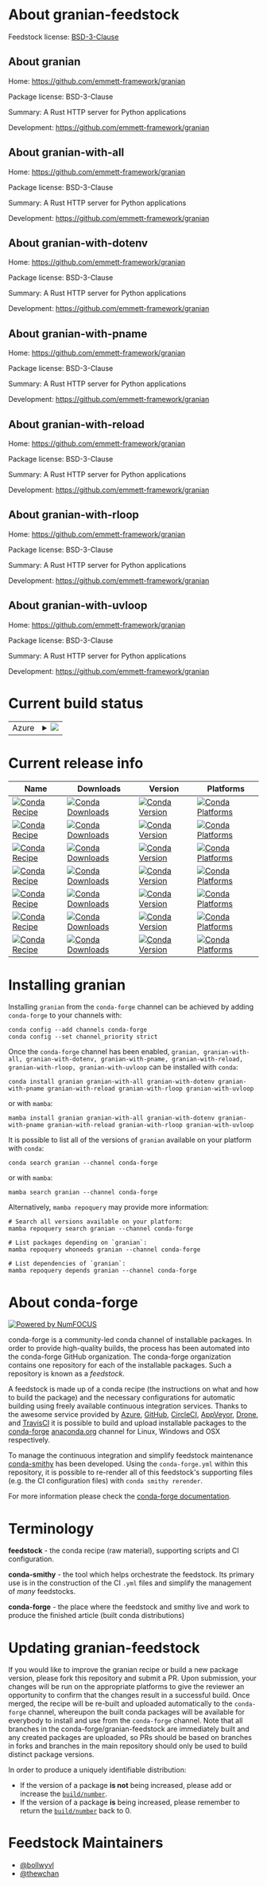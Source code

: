 About granian-feedstock
=======================

Feedstock license: [BSD-3-Clause](https://github.com/conda-forge/granian-feedstock/blob/main/LICENSE.txt)


About granian
-------------

Home: https://github.com/emmett-framework/granian

Package license: BSD-3-Clause

Summary: A Rust HTTP server for Python applications

Development: https://github.com/emmett-framework/granian

About granian-with-all
----------------------

Home: https://github.com/emmett-framework/granian

Package license: BSD-3-Clause

Summary: A Rust HTTP server for Python applications

Development: https://github.com/emmett-framework/granian

About granian-with-dotenv
-------------------------

Home: https://github.com/emmett-framework/granian

Package license: BSD-3-Clause

Summary: A Rust HTTP server for Python applications

Development: https://github.com/emmett-framework/granian

About granian-with-pname
------------------------

Home: https://github.com/emmett-framework/granian

Package license: BSD-3-Clause

Summary: A Rust HTTP server for Python applications

Development: https://github.com/emmett-framework/granian

About granian-with-reload
-------------------------

Home: https://github.com/emmett-framework/granian

Package license: BSD-3-Clause

Summary: A Rust HTTP server for Python applications

Development: https://github.com/emmett-framework/granian

About granian-with-rloop
------------------------

Home: https://github.com/emmett-framework/granian

Package license: BSD-3-Clause

Summary: A Rust HTTP server for Python applications

Development: https://github.com/emmett-framework/granian

About granian-with-uvloop
-------------------------

Home: https://github.com/emmett-framework/granian

Package license: BSD-3-Clause

Summary: A Rust HTTP server for Python applications

Development: https://github.com/emmett-framework/granian

Current build status
====================


<table>
    
  <tr>
    <td>Azure</td>
    <td>
      <details>
        <summary>
          <a href="https://dev.azure.com/conda-forge/feedstock-builds/_build/latest?definitionId=21507&branchName=main">
            <img src="https://dev.azure.com/conda-forge/feedstock-builds/_apis/build/status/granian-feedstock?branchName=main">
          </a>
        </summary>
        <table>
          <thead><tr><th>Variant</th><th>Status</th></tr></thead>
          <tbody><tr>
              <td>linux_64</td>
              <td>
                <a href="https://dev.azure.com/conda-forge/feedstock-builds/_build/latest?definitionId=21507&branchName=main">
                  <img src="https://dev.azure.com/conda-forge/feedstock-builds/_apis/build/status/granian-feedstock?branchName=main&jobName=linux&configuration=linux%20linux_64_" alt="variant">
                </a>
              </td>
            </tr><tr>
              <td>linux_aarch64_python3.10.____cpython</td>
              <td>
                <a href="https://dev.azure.com/conda-forge/feedstock-builds/_build/latest?definitionId=21507&branchName=main">
                  <img src="https://dev.azure.com/conda-forge/feedstock-builds/_apis/build/status/granian-feedstock?branchName=main&jobName=linux&configuration=linux%20linux_aarch64_python3.10.____cpython" alt="variant">
                </a>
              </td>
            </tr><tr>
              <td>linux_aarch64_python3.11.____cpython</td>
              <td>
                <a href="https://dev.azure.com/conda-forge/feedstock-builds/_build/latest?definitionId=21507&branchName=main">
                  <img src="https://dev.azure.com/conda-forge/feedstock-builds/_apis/build/status/granian-feedstock?branchName=main&jobName=linux&configuration=linux%20linux_aarch64_python3.11.____cpython" alt="variant">
                </a>
              </td>
            </tr><tr>
              <td>linux_aarch64_python3.12.____cpython</td>
              <td>
                <a href="https://dev.azure.com/conda-forge/feedstock-builds/_build/latest?definitionId=21507&branchName=main">
                  <img src="https://dev.azure.com/conda-forge/feedstock-builds/_apis/build/status/granian-feedstock?branchName=main&jobName=linux&configuration=linux%20linux_aarch64_python3.12.____cpython" alt="variant">
                </a>
              </td>
            </tr><tr>
              <td>linux_aarch64_python3.13.____cp313</td>
              <td>
                <a href="https://dev.azure.com/conda-forge/feedstock-builds/_build/latest?definitionId=21507&branchName=main">
                  <img src="https://dev.azure.com/conda-forge/feedstock-builds/_apis/build/status/granian-feedstock?branchName=main&jobName=linux&configuration=linux%20linux_aarch64_python3.13.____cp313" alt="variant">
                </a>
              </td>
            </tr><tr>
              <td>linux_ppc64le_python3.10.____cpython</td>
              <td>
                <a href="https://dev.azure.com/conda-forge/feedstock-builds/_build/latest?definitionId=21507&branchName=main">
                  <img src="https://dev.azure.com/conda-forge/feedstock-builds/_apis/build/status/granian-feedstock?branchName=main&jobName=linux&configuration=linux%20linux_ppc64le_python3.10.____cpython" alt="variant">
                </a>
              </td>
            </tr><tr>
              <td>linux_ppc64le_python3.11.____cpython</td>
              <td>
                <a href="https://dev.azure.com/conda-forge/feedstock-builds/_build/latest?definitionId=21507&branchName=main">
                  <img src="https://dev.azure.com/conda-forge/feedstock-builds/_apis/build/status/granian-feedstock?branchName=main&jobName=linux&configuration=linux%20linux_ppc64le_python3.11.____cpython" alt="variant">
                </a>
              </td>
            </tr><tr>
              <td>linux_ppc64le_python3.12.____cpython</td>
              <td>
                <a href="https://dev.azure.com/conda-forge/feedstock-builds/_build/latest?definitionId=21507&branchName=main">
                  <img src="https://dev.azure.com/conda-forge/feedstock-builds/_apis/build/status/granian-feedstock?branchName=main&jobName=linux&configuration=linux%20linux_ppc64le_python3.12.____cpython" alt="variant">
                </a>
              </td>
            </tr><tr>
              <td>linux_ppc64le_python3.13.____cp313</td>
              <td>
                <a href="https://dev.azure.com/conda-forge/feedstock-builds/_build/latest?definitionId=21507&branchName=main">
                  <img src="https://dev.azure.com/conda-forge/feedstock-builds/_apis/build/status/granian-feedstock?branchName=main&jobName=linux&configuration=linux%20linux_ppc64le_python3.13.____cp313" alt="variant">
                </a>
              </td>
            </tr><tr>
              <td>osx_64_python3.10.____cpython</td>
              <td>
                <a href="https://dev.azure.com/conda-forge/feedstock-builds/_build/latest?definitionId=21507&branchName=main">
                  <img src="https://dev.azure.com/conda-forge/feedstock-builds/_apis/build/status/granian-feedstock?branchName=main&jobName=osx&configuration=osx%20osx_64_python3.10.____cpython" alt="variant">
                </a>
              </td>
            </tr><tr>
              <td>osx_64_python3.11.____cpython</td>
              <td>
                <a href="https://dev.azure.com/conda-forge/feedstock-builds/_build/latest?definitionId=21507&branchName=main">
                  <img src="https://dev.azure.com/conda-forge/feedstock-builds/_apis/build/status/granian-feedstock?branchName=main&jobName=osx&configuration=osx%20osx_64_python3.11.____cpython" alt="variant">
                </a>
              </td>
            </tr><tr>
              <td>osx_64_python3.12.____cpython</td>
              <td>
                <a href="https://dev.azure.com/conda-forge/feedstock-builds/_build/latest?definitionId=21507&branchName=main">
                  <img src="https://dev.azure.com/conda-forge/feedstock-builds/_apis/build/status/granian-feedstock?branchName=main&jobName=osx&configuration=osx%20osx_64_python3.12.____cpython" alt="variant">
                </a>
              </td>
            </tr><tr>
              <td>osx_64_python3.13.____cp313</td>
              <td>
                <a href="https://dev.azure.com/conda-forge/feedstock-builds/_build/latest?definitionId=21507&branchName=main">
                  <img src="https://dev.azure.com/conda-forge/feedstock-builds/_apis/build/status/granian-feedstock?branchName=main&jobName=osx&configuration=osx%20osx_64_python3.13.____cp313" alt="variant">
                </a>
              </td>
            </tr><tr>
              <td>osx_arm64_python3.10.____cpython</td>
              <td>
                <a href="https://dev.azure.com/conda-forge/feedstock-builds/_build/latest?definitionId=21507&branchName=main">
                  <img src="https://dev.azure.com/conda-forge/feedstock-builds/_apis/build/status/granian-feedstock?branchName=main&jobName=osx&configuration=osx%20osx_arm64_python3.10.____cpython" alt="variant">
                </a>
              </td>
            </tr><tr>
              <td>osx_arm64_python3.11.____cpython</td>
              <td>
                <a href="https://dev.azure.com/conda-forge/feedstock-builds/_build/latest?definitionId=21507&branchName=main">
                  <img src="https://dev.azure.com/conda-forge/feedstock-builds/_apis/build/status/granian-feedstock?branchName=main&jobName=osx&configuration=osx%20osx_arm64_python3.11.____cpython" alt="variant">
                </a>
              </td>
            </tr><tr>
              <td>osx_arm64_python3.12.____cpython</td>
              <td>
                <a href="https://dev.azure.com/conda-forge/feedstock-builds/_build/latest?definitionId=21507&branchName=main">
                  <img src="https://dev.azure.com/conda-forge/feedstock-builds/_apis/build/status/granian-feedstock?branchName=main&jobName=osx&configuration=osx%20osx_arm64_python3.12.____cpython" alt="variant">
                </a>
              </td>
            </tr><tr>
              <td>osx_arm64_python3.13.____cp313</td>
              <td>
                <a href="https://dev.azure.com/conda-forge/feedstock-builds/_build/latest?definitionId=21507&branchName=main">
                  <img src="https://dev.azure.com/conda-forge/feedstock-builds/_apis/build/status/granian-feedstock?branchName=main&jobName=osx&configuration=osx%20osx_arm64_python3.13.____cp313" alt="variant">
                </a>
              </td>
            </tr><tr>
              <td>win_64_python3.10.____cpython</td>
              <td>
                <a href="https://dev.azure.com/conda-forge/feedstock-builds/_build/latest?definitionId=21507&branchName=main">
                  <img src="https://dev.azure.com/conda-forge/feedstock-builds/_apis/build/status/granian-feedstock?branchName=main&jobName=win&configuration=win%20win_64_python3.10.____cpython" alt="variant">
                </a>
              </td>
            </tr><tr>
              <td>win_64_python3.11.____cpython</td>
              <td>
                <a href="https://dev.azure.com/conda-forge/feedstock-builds/_build/latest?definitionId=21507&branchName=main">
                  <img src="https://dev.azure.com/conda-forge/feedstock-builds/_apis/build/status/granian-feedstock?branchName=main&jobName=win&configuration=win%20win_64_python3.11.____cpython" alt="variant">
                </a>
              </td>
            </tr><tr>
              <td>win_64_python3.12.____cpython</td>
              <td>
                <a href="https://dev.azure.com/conda-forge/feedstock-builds/_build/latest?definitionId=21507&branchName=main">
                  <img src="https://dev.azure.com/conda-forge/feedstock-builds/_apis/build/status/granian-feedstock?branchName=main&jobName=win&configuration=win%20win_64_python3.12.____cpython" alt="variant">
                </a>
              </td>
            </tr><tr>
              <td>win_64_python3.13.____cp313</td>
              <td>
                <a href="https://dev.azure.com/conda-forge/feedstock-builds/_build/latest?definitionId=21507&branchName=main">
                  <img src="https://dev.azure.com/conda-forge/feedstock-builds/_apis/build/status/granian-feedstock?branchName=main&jobName=win&configuration=win%20win_64_python3.13.____cp313" alt="variant">
                </a>
              </td>
            </tr>
          </tbody>
        </table>
      </details>
    </td>
  </tr>
</table>

Current release info
====================

| Name | Downloads | Version | Platforms |
| --- | --- | --- | --- |
| [![Conda Recipe](https://img.shields.io/badge/recipe-granian-green.svg)](https://anaconda.org/conda-forge/granian) | [![Conda Downloads](https://img.shields.io/conda/dn/conda-forge/granian.svg)](https://anaconda.org/conda-forge/granian) | [![Conda Version](https://img.shields.io/conda/vn/conda-forge/granian.svg)](https://anaconda.org/conda-forge/granian) | [![Conda Platforms](https://img.shields.io/conda/pn/conda-forge/granian.svg)](https://anaconda.org/conda-forge/granian) |
| [![Conda Recipe](https://img.shields.io/badge/recipe-granian--with--all-green.svg)](https://anaconda.org/conda-forge/granian-with-all) | [![Conda Downloads](https://img.shields.io/conda/dn/conda-forge/granian-with-all.svg)](https://anaconda.org/conda-forge/granian-with-all) | [![Conda Version](https://img.shields.io/conda/vn/conda-forge/granian-with-all.svg)](https://anaconda.org/conda-forge/granian-with-all) | [![Conda Platforms](https://img.shields.io/conda/pn/conda-forge/granian-with-all.svg)](https://anaconda.org/conda-forge/granian-with-all) |
| [![Conda Recipe](https://img.shields.io/badge/recipe-granian--with--dotenv-green.svg)](https://anaconda.org/conda-forge/granian-with-dotenv) | [![Conda Downloads](https://img.shields.io/conda/dn/conda-forge/granian-with-dotenv.svg)](https://anaconda.org/conda-forge/granian-with-dotenv) | [![Conda Version](https://img.shields.io/conda/vn/conda-forge/granian-with-dotenv.svg)](https://anaconda.org/conda-forge/granian-with-dotenv) | [![Conda Platforms](https://img.shields.io/conda/pn/conda-forge/granian-with-dotenv.svg)](https://anaconda.org/conda-forge/granian-with-dotenv) |
| [![Conda Recipe](https://img.shields.io/badge/recipe-granian--with--pname-green.svg)](https://anaconda.org/conda-forge/granian-with-pname) | [![Conda Downloads](https://img.shields.io/conda/dn/conda-forge/granian-with-pname.svg)](https://anaconda.org/conda-forge/granian-with-pname) | [![Conda Version](https://img.shields.io/conda/vn/conda-forge/granian-with-pname.svg)](https://anaconda.org/conda-forge/granian-with-pname) | [![Conda Platforms](https://img.shields.io/conda/pn/conda-forge/granian-with-pname.svg)](https://anaconda.org/conda-forge/granian-with-pname) |
| [![Conda Recipe](https://img.shields.io/badge/recipe-granian--with--reload-green.svg)](https://anaconda.org/conda-forge/granian-with-reload) | [![Conda Downloads](https://img.shields.io/conda/dn/conda-forge/granian-with-reload.svg)](https://anaconda.org/conda-forge/granian-with-reload) | [![Conda Version](https://img.shields.io/conda/vn/conda-forge/granian-with-reload.svg)](https://anaconda.org/conda-forge/granian-with-reload) | [![Conda Platforms](https://img.shields.io/conda/pn/conda-forge/granian-with-reload.svg)](https://anaconda.org/conda-forge/granian-with-reload) |
| [![Conda Recipe](https://img.shields.io/badge/recipe-granian--with--rloop-green.svg)](https://anaconda.org/conda-forge/granian-with-rloop) | [![Conda Downloads](https://img.shields.io/conda/dn/conda-forge/granian-with-rloop.svg)](https://anaconda.org/conda-forge/granian-with-rloop) | [![Conda Version](https://img.shields.io/conda/vn/conda-forge/granian-with-rloop.svg)](https://anaconda.org/conda-forge/granian-with-rloop) | [![Conda Platforms](https://img.shields.io/conda/pn/conda-forge/granian-with-rloop.svg)](https://anaconda.org/conda-forge/granian-with-rloop) |
| [![Conda Recipe](https://img.shields.io/badge/recipe-granian--with--uvloop-green.svg)](https://anaconda.org/conda-forge/granian-with-uvloop) | [![Conda Downloads](https://img.shields.io/conda/dn/conda-forge/granian-with-uvloop.svg)](https://anaconda.org/conda-forge/granian-with-uvloop) | [![Conda Version](https://img.shields.io/conda/vn/conda-forge/granian-with-uvloop.svg)](https://anaconda.org/conda-forge/granian-with-uvloop) | [![Conda Platforms](https://img.shields.io/conda/pn/conda-forge/granian-with-uvloop.svg)](https://anaconda.org/conda-forge/granian-with-uvloop) |

Installing granian
==================

Installing `granian` from the `conda-forge` channel can be achieved by adding `conda-forge` to your channels with:

```
conda config --add channels conda-forge
conda config --set channel_priority strict
```

Once the `conda-forge` channel has been enabled, `granian, granian-with-all, granian-with-dotenv, granian-with-pname, granian-with-reload, granian-with-rloop, granian-with-uvloop` can be installed with `conda`:

```
conda install granian granian-with-all granian-with-dotenv granian-with-pname granian-with-reload granian-with-rloop granian-with-uvloop
```

or with `mamba`:

```
mamba install granian granian-with-all granian-with-dotenv granian-with-pname granian-with-reload granian-with-rloop granian-with-uvloop
```

It is possible to list all of the versions of `granian` available on your platform with `conda`:

```
conda search granian --channel conda-forge
```

or with `mamba`:

```
mamba search granian --channel conda-forge
```

Alternatively, `mamba repoquery` may provide more information:

```
# Search all versions available on your platform:
mamba repoquery search granian --channel conda-forge

# List packages depending on `granian`:
mamba repoquery whoneeds granian --channel conda-forge

# List dependencies of `granian`:
mamba repoquery depends granian --channel conda-forge
```


About conda-forge
=================

[![Powered by
NumFOCUS](https://img.shields.io/badge/powered%20by-NumFOCUS-orange.svg?style=flat&colorA=E1523D&colorB=007D8A)](https://numfocus.org)

conda-forge is a community-led conda channel of installable packages.
In order to provide high-quality builds, the process has been automated into the
conda-forge GitHub organization. The conda-forge organization contains one repository
for each of the installable packages. Such a repository is known as a *feedstock*.

A feedstock is made up of a conda recipe (the instructions on what and how to build
the package) and the necessary configurations for automatic building using freely
available continuous integration services. Thanks to the awesome service provided by
[Azure](https://azure.microsoft.com/en-us/services/devops/), [GitHub](https://github.com/),
[CircleCI](https://circleci.com/), [AppVeyor](https://www.appveyor.com/),
[Drone](https://cloud.drone.io/welcome), and [TravisCI](https://travis-ci.com/)
it is possible to build and upload installable packages to the
[conda-forge](https://anaconda.org/conda-forge) [anaconda.org](https://anaconda.org/)
channel for Linux, Windows and OSX respectively.

To manage the continuous integration and simplify feedstock maintenance
[conda-smithy](https://github.com/conda-forge/conda-smithy) has been developed.
Using the ``conda-forge.yml`` within this repository, it is possible to re-render all of
this feedstock's supporting files (e.g. the CI configuration files) with ``conda smithy rerender``.

For more information please check the [conda-forge documentation](https://conda-forge.org/docs/).

Terminology
===========

**feedstock** - the conda recipe (raw material), supporting scripts and CI configuration.

**conda-smithy** - the tool which helps orchestrate the feedstock.
                   Its primary use is in the construction of the CI ``.yml`` files
                   and simplify the management of *many* feedstocks.

**conda-forge** - the place where the feedstock and smithy live and work to
                  produce the finished article (built conda distributions)


Updating granian-feedstock
==========================

If you would like to improve the granian recipe or build a new
package version, please fork this repository and submit a PR. Upon submission,
your changes will be run on the appropriate platforms to give the reviewer an
opportunity to confirm that the changes result in a successful build. Once
merged, the recipe will be re-built and uploaded automatically to the
`conda-forge` channel, whereupon the built conda packages will be available for
everybody to install and use from the `conda-forge` channel.
Note that all branches in the conda-forge/granian-feedstock are
immediately built and any created packages are uploaded, so PRs should be based
on branches in forks and branches in the main repository should only be used to
build distinct package versions.

In order to produce a uniquely identifiable distribution:
 * If the version of a package **is not** being increased, please add or increase
   the [``build/number``](https://docs.conda.io/projects/conda-build/en/latest/resources/define-metadata.html#build-number-and-string).
 * If the version of a package **is** being increased, please remember to return
   the [``build/number``](https://docs.conda.io/projects/conda-build/en/latest/resources/define-metadata.html#build-number-and-string)
   back to 0.

Feedstock Maintainers
=====================

* [@bollwyvl](https://github.com/bollwyvl/)
* [@thewchan](https://github.com/thewchan/)


